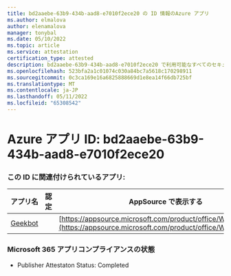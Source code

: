 ```yaml
---
title: bd2aaebe-63b9-434b-aad8-e7010f2ece20 の ID 情報のAzure アプリ
ms.author: elmalova
author: elenamalova
manager: tonybal
ms.date: 05/10/2022
ms.topic: article
ms.service: attestation
certification_type: attested
description: bd2aaebe-63b9-434b-aad8-e7010f2ece20 で利用可能なすべてのセキュリティとコンプライアンス情報。
ms.openlocfilehash: 523bfa2a1c01074c030a84bc7a5618c170298911
ms.sourcegitcommit: 0c3ca169e16a6825888669d1e8ea14f66db725bf
ms.translationtype: MT
ms.contentlocale: ja-JP
ms.lasthandoff: 05/11/2022
ms.locfileid: "65308542"
---
```

# <a name="azure-app-id-bd2aaebe-63b9-434b-aad8-e7010f2ece20"></a>Azure アプリ ID: bd2aaebe-63b9-434b-aad8-e7010f2ece20


### <a name="apps-associated-with-this-id"></a>この ID に関連付けられているアプリ:
| **アプリ名** | **認定** | **AppSource で表示する** |
|--------------|---------------|-----------------------|
| [Geekbot](../forward/WA200003224.md) |  | [https://appsource.microsoft.com/product/office/WA200003224](https://appsource.microsoft.com/product/office/WA200003224) |

### <a name="microsoft-365-app-compliance-status"></a>Microsoft 365 アプリコンプライアンスの状態
- Publisher Attestaton Status: Completed
